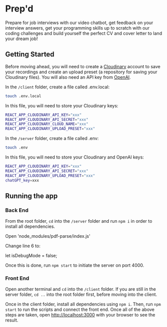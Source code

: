 # Prep'd

Prepare for job interviews with our video chatbot, get feedback on your interview answers, get your programming skills up to scratch with our coding challenges and build yourself the perfect CV and cover letter to land your dream job!

## Getting Started

Before moving ahead, you will need to create a [Cloudinary](https://cloudinary.com) account to save your recordings and create an upload preset (a repository for saving your Cloudinary files). You will also need an API key from [OpenAI](https://platform.openai.com/account/api-keys).

In the `/client` folder, create a file called .env.local:

```bash
touch .env.local
```

In this file, you will need to store your Cloudinary keys:

```bash
REACT_APP_CLOUDINARY_API_KEY="xxx"
REACT_APP_CLOUDINARY_API_SECRET="xxx"
REACT_APP_CLOUDINARY_CLOUD_NAME="xxx"
REACT_APP_CLOUDINARY_UPLOAD_PRESET="xxx"
```

In the `/server` folder, create a file called .env:

```bash
touch .env
```

In this file, you will need to store your Cloudinary and OpenAI keys:

```bash
REACT_APP_CLOUDINARY_API_KEY="xxx"
REACT_APP_CLOUDINARY_API_SECRET="xxx"
REACT_APP_CLOUDINARY_UPLOAD_PRESET="xxx"
chatGPT_key=xxx
```

## Running the app

### Back End

From the root folder, `cd` into the `/server` folder and run `npm i` in order to install all dependencies.


Open 'node_modules/pdf-parse/index.js'

Change line 6 to:

let isDebugMode = false;

Once this is done, run `npm start` to initiate the server on port 4000.

### Front End

Open another terminal and `cd` into the `/client` folder. If you are still in the server folder, `cd ..` into the root folder first, before moving into the client.

Once in the client folder, install all dependencies using `npm i`. Then, run `npm start` to run the scripts and connect the front end. Once all of the above steps are taken, open [http://localhost:3000](http://localhost:3000) with your browser to see the result.
